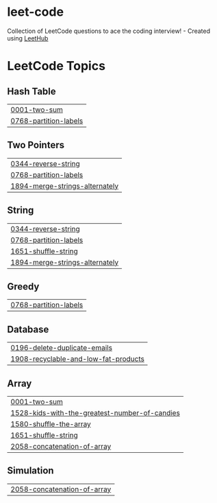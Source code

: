 # leet-code
Collection of LeetCode questions to ace the coding interview! - Created using [LeetHub](https://github.com/QasimWani/LeetHub)

<!---LeetCode Topics Start-->
# LeetCode Topics
## Hash Table
|  |
| ------- |
| [0001-two-sum](https://github.com/SubashNadar/leet-code/tree/master/0001-two-sum) |
| [0768-partition-labels](https://github.com/SubashNadar/leet-code/tree/master/0768-partition-labels) |
## Two Pointers
|  |
| ------- |
| [0344-reverse-string](https://github.com/SubashNadar/leet-code/tree/master/0344-reverse-string) |
| [0768-partition-labels](https://github.com/SubashNadar/leet-code/tree/master/0768-partition-labels) |
| [1894-merge-strings-alternately](https://github.com/SubashNadar/leet-code/tree/master/1894-merge-strings-alternately) |
## String
|  |
| ------- |
| [0344-reverse-string](https://github.com/SubashNadar/leet-code/tree/master/0344-reverse-string) |
| [0768-partition-labels](https://github.com/SubashNadar/leet-code/tree/master/0768-partition-labels) |
| [1651-shuffle-string](https://github.com/SubashNadar/leet-code/tree/master/1651-shuffle-string) |
| [1894-merge-strings-alternately](https://github.com/SubashNadar/leet-code/tree/master/1894-merge-strings-alternately) |
## Greedy
|  |
| ------- |
| [0768-partition-labels](https://github.com/SubashNadar/leet-code/tree/master/0768-partition-labels) |
## Database
|  |
| ------- |
| [0196-delete-duplicate-emails](https://github.com/SubashNadar/leet-code/tree/master/0196-delete-duplicate-emails) |
| [1908-recyclable-and-low-fat-products](https://github.com/SubashNadar/leet-code/tree/master/1908-recyclable-and-low-fat-products) |
## Array
|  |
| ------- |
| [0001-two-sum](https://github.com/SubashNadar/leet-code/tree/master/0001-two-sum) |
| [1528-kids-with-the-greatest-number-of-candies](https://github.com/SubashNadar/leet-code/tree/master/1528-kids-with-the-greatest-number-of-candies) |
| [1580-shuffle-the-array](https://github.com/SubashNadar/leet-code/tree/master/1580-shuffle-the-array) |
| [1651-shuffle-string](https://github.com/SubashNadar/leet-code/tree/master/1651-shuffle-string) |
| [2058-concatenation-of-array](https://github.com/SubashNadar/leet-code/tree/master/2058-concatenation-of-array) |
## Simulation
|  |
| ------- |
| [2058-concatenation-of-array](https://github.com/SubashNadar/leet-code/tree/master/2058-concatenation-of-array) |
<!---LeetCode Topics End-->
